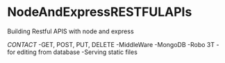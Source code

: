 # NodeAndExpressRESTFULAPIs
Building Restful APIS with node and express

*CONTACT*
-GET, POST, PUT, DELETE
-MiddleWare
-MongoDB
-Robo 3T - for editing from database
-Serving static files
